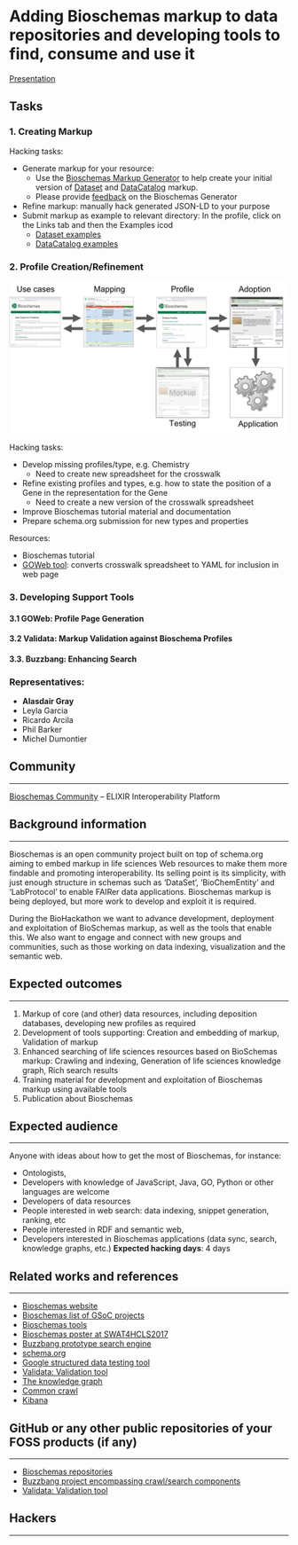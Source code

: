 # Adding Bioschemas markup to data repositories and developing tools to find, consume and use it

[Presentation](https://github.com/elixir-europe/BioHackathon/raw/master/interoperability/Bioschemas/Bioschemas%20Findability%20and%20Interoperability.pptx)

## Tasks

### 1. Creating Markup

Hacking tasks:
- Generate markup for your resource: 
  - Use the [Bioschemas Markup Generator](http://www.macs.hw.ac.uk/~ajg33/BioschemasGenerator/) to help create your initial version of [Dataset](http://bioschemas.org/specifications/Dataset) and [DataCatalog](http://bioschemas.org/specifications/DataCatalog) markup.
  - Please provide [feedback](https://docs.google.com/forms/d/1xIbGIhQ-VaUl9V9JhpNzGXeluM31SDW2-1ggiQnITYE/edit) on the Bioschemas Generator
- Refine markup: manually hack generated JSON-LD to your purpose
- Submit markup as example to relevant directory: In the profile, click on the Links tab and then the Examples icod
  - [Dataset examples](https://github.com/BioSchemas/specifications/tree/master/Dataset/examples/)
  - [DataCatalog examples](https://github.com/BioSchemas/specifications/tree/master/DataCatalog/examples/)

### 2. Profile Creation/Refinement

![Bioschemas Profile Creation Process](https://github.com/BioSchemas/bioschemas.github.io/raw/master/images/bioschemas-process.png)

Hacking tasks:
- Develop missing profiles/type, e.g. Chemistry
  - Need to create new spreadsheet for the crosswalk
- Refine existing profiles and types, e.g. how to state the position of a Gene in the representation for the Gene
  - Need to create a new version of the crosswalk spreadsheet
- Improve Bioschemas tutorial material and documentation
- Prepare schema.org submission for new types and properties

Resources:
- Bioschemas tutorial
- [GOWeb tool](https://github.com/BioSchemas/bioschemas-goweb): converts crosswalk spreadsheet to YAML for inclusion in web page

### 3. Developing Support Tools

#### 3.1 GOWeb: Profile Page Generation

#### 3.2 Validata: Markup Validation against Bioschema Profiles

#### 3.3. Buzzbang: Enhancing Search

### Representatives: 

- __Alasdair Gray__
- Leyla Garcia 
- Ricardo Arcila 
- Phil Barker 
- Michel Dumontier  

      

## Community
---

[Bioschemas Community](http://bioschemas.org) – ELIXIR Interoperability Platform


## Background information
---

Bioschemas is an open community project built on top of schema.org aiming to embed markup in life sciences Web resources to make them more findable and promoting interoperability. Its selling point is its simplicity, with just enough structure in schemas such as ‘DataSet’, ‘BioChemEntity’ and ‘LabProtocol’ to enable FAIRer data applications. Bioschemas markup is being deployed, but more work to develop and exploit it is required.

During the BioHackathon we want to advance development, deployment and exploitation of BioSchemas markup, as well as the tools that enable this. We also want to engage and connect with new groups and communities, such as those working on data indexing, visualization and the semantic web.


## Expected outcomes
---

1) Markup of core (and other) data resources, including deposition databases, developing new profiles as required
2) Development of tools supporting: Creation and embedding of markup, Validation of markup
3) Enhanced searching of life sciences resources based on BioSchemas markup: Crawling and indexing, Generation of life sciences knowledge graph, Rich search results
4) Training material for development and exploitation of Bioschemas markup using available tools
5) Publication about Bioschemas

## Expected audience
---

Anyone with ideas about how to get the most of Bioschemas, for instance:
- Ontologists,
- Developers with knowledge of JavaScript, Java, GO, Python or other languages are welcome
- Developers of data resources
- People interested in web search: data indexing, snippet generation, ranking, etc
- People interested in RDF and semantic web, 
- Developers interested in Bioschemas applications (data sync, search, knowledge graphs, etc.)
**Expected hacking days**: 4 days

## Related works and references
---

- [Bioschemas website](http://bioschemas.org/)
- [Bioschemas list of GSoC projects ](http://bioschemas.org/GSoC/)
- [Bioschemas tools](http://bioschemas.org/tools)
- [Bioschemas poster at SWAT4HCLS2017](http://ceur-ws.org/Vol-2042/)
- [Buzzbang prototype search engine](http://buzzbang.science)
- [schema.org](http://schema.org)
- [Google structured data testing tool](https://search.google.com/structured-data/testing-tool)
- [Validata: Validation tool](https://github.com/HW-SWeL/Validata)
- [The knowledge graph](http://www.grakn.ai/)
- [Common crawl](http://commoncrawl.org/)
- [Kibana](https://www.elastic.co/products/kibana)

## GitHub or any other public repositories of your FOSS products (if any)
---

- [Bioschemas repositories](https://github.com/bioschemas/)
- [Buzzbang project encompassing crawl/search components](https://github.com/buzzbangorg/buzzbang-doc/wiki)
- [Validata: Validation tool](https://github.com/HW-SWeL/Validata)

## Hackers
---

